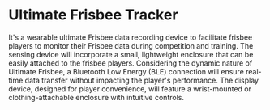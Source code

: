 # Ultimate Frisbee Tracker
It's a wearable ultimate Frisbee data recording device to facilitate frisbee players to monitor their Frisbee data during competition and training. The sensing device will incorporate a small, lightweight enclosure that can be easily attached to the frisbee players. Considering the dynamic nature of Ultimate Frisbee, a Bluetooth Low Energy (BLE) connection will ensure real-time data transfer without impacting the player's performance. The display device, designed for player convenience, will feature a wrist-mounted or clothing-attachable enclosure with intuitive controls.
